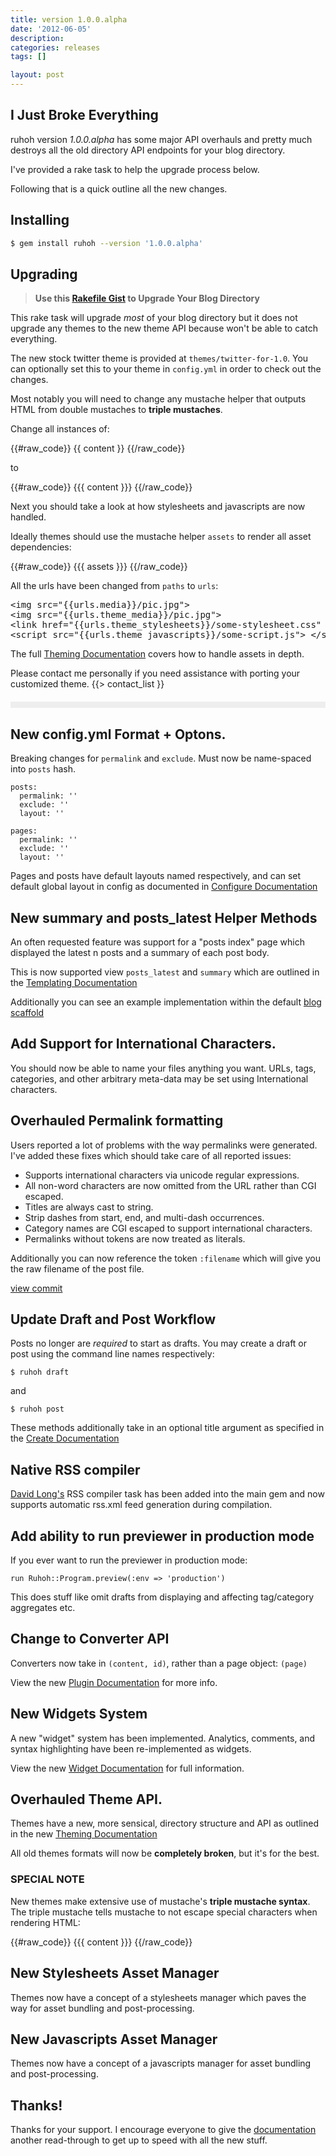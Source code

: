 ```yaml
---
title: version 1.0.0.alpha
date: '2012-06-05'
description:
categories: releases
tags: []

layout: post
---
```



## I Just Broke Everything

ruhoh version *1.0.0.alpha* has some major API overhauls and pretty much
destroys all the old directory API endpoints for your blog directory.

I've provided a rake task to help the upgrade process below.

Following that is a quick outline all the new changes.

## Installing

```` bash
$ gem install ruhoh --version '1.0.0.alpha'
````

## Upgrading

> **Use this [Rakefile Gist](https://gist.github.com/2876853) to Upgrade Your Blog Directory**

This rake task will upgrade _most_ of your blog directory but it does not upgrade
any themes to the new theme API because won't be able to catch everything.

The new stock twitter theme is provided at `themes/twitter-for-1.0`. 
You can optionally set this to your theme in `config.yml` in order to check out the changes.

Most notably you will need to change any mustache helper that outputs HTML from double mustaches to **triple mustaches**.

Change all instances of:

{{#raw_code}}
  {{ content }}
{{/raw_code}}

to

{{#raw_code}}
  {{{ content }}}
{{/raw_code}}

Next you should take a look at how stylesheets and javascripts are now handled.

Ideally themes should use the mustache helper `assets` to render all asset dependencies:

{{#raw_code}}
  {{{ assets }}}
{{/raw_code}}

All the urls have been changed from `paths` to `urls`:

<pre>
&lt;img src="&#123;&#123;urls.media}}/pic.jpg"&gt;
&lt;img src="&#123;&#123;urls.theme_media}}/pic.jpg"&gt;
&lt;link href="&#123;&#123;urls.theme_stylesheets}}/some-stylesheet.css" type="text/css" rel="stylesheet" media="all"&gt;
&lt;script src="&#123;&#123;urls.theme_javascripts}}/some-script.js"&gt; &lt;/script&gt;
</pre>

The full [Theming Documentation](/usage/theming) covers how to handle assets in depth.


Please contact me personally if you need assistance with porting your customized theme.
{{> contact_list }}

<div style="height:10px; margin:20px 0; background:#eee"></div>

## New config.yml Format + Optons.

Breaking changes for `permalink` and `exclude`. Must now be name-spaced into `posts` hash.

    posts:
      permalink: ''
      exclude: ''
      layout: ''
  
    pages:
      permalink: ''
      exclude: ''
      layout: ''
    
Pages and posts have default layouts named respectively, and can set default global layout in config
as documented in [Configure Documentation](/usage/configure)

## New summary and posts_latest Helper Methods

An often requested feature was support for a "posts index" page which
displayed the latest n posts and a summary of each post body.

This is now supported view `posts_latest` and `summary` which are outlined in the [Templating Documentation](/usage/templating)

Additionally you can see an example implementation within the default [blog scaffold](https://github.com/ruhoh/blog/blob/1.0/pages/index.html#L16-26)

## Add Support for International Characters.

You should now be able to name your files anything you want.
URLs, tags, categories, and other arbitrary meta-data may be set using International characters.

## Overhauled Permalink formatting

Users reported a lot of problems with the way permalinks were generated. 
I've added these fixes which should take care of all reported issues:

- Supports international characters via unicode regular expressions.
- All non-word characters are now omitted from the URL rather than CGI escaped.
- Titles are always cast to string.
- Strip dashes from start, end, and multi-dash occurrences.
- Category names are CGI escaped to support international characters.
- Permalinks without tokens are now treated as literals.

Additionally you can now reference the token `:filename` which will give you the raw filename of the post file.

[view commit](https://github.com/ruhoh/ruhoh.rb/commit/75a8a1e495558579bb033f572819f841955fe5af)

## Update Draft and Post Workflow

Posts no longer are _required_ to start as drafts.
You may create a draft or post using the command line names respectively:

    $ ruhoh draft

and

    $ ruhoh post
    
These methods additionally take in an optional title argument as specified
in the [Create Documentation](/usage/create)

## Native RSS compiler

[David Long's](http://www.davejlong.com/) RSS compiler task has been added into the main gem and now supports
automatic rss.xml feed generation during compilation.

## Add ability to run previewer in production mode

If you ever want to run the previewer in production mode:

    run Ruhoh::Program.preview(:env => 'production')
    
This does stuff like omit drafts from displaying and affecting tag/category aggregates etc.

    
## Change to Converter API

Converters now take in `(content, id)`, rather than a page object: `(page)`

View the new [Plugin Documentation](/usage/plugins/) for more info.


## New Widgets System

A new "widget" system has been implemented. Analytics, comments, and syntax highlighting
have been re-implemented as widgets.

View the new [Widget Documentation](/usage/widgets/) for full information.

## Overhauled Theme API.

Themes have a new, more sensical, directory structure and API as outlined in the new 
[Theming Documentation](/usage/documentation)

All old themes formats will now be **completely broken**, but it's for the best.

### SPECIAL NOTE

New themes make extensive use of mustache's **triple mustache syntax**. The triple mustache 
tells mustache to not escape special characters when rendering HTML:

{{#raw_code}}
  {{{ content }}}
{{/raw_code}}
    
## New Stylesheets Asset Manager

Themes now have a concept of a stylesheets manager which paves the way for asset bundling and post-processing.

## New Javascripts Asset Manager

Themes now have a concept of a javascripts manager for asset bundling and post-processing.

## Thanks!

Thanks for your support. I encourage everyone to give the [documentation](/usage) 
another read-through to get up to speed with all the new stuff.

